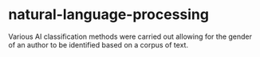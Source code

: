# natural-language-processing
Various AI classification methods were carried out allowing for the gender of an author to be identified based on a corpus of text.
